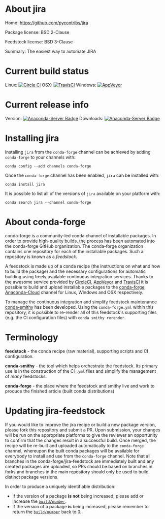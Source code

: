 About jira
==========

Home: https://github.com/pycontribs/jira

Package license: BSD 2-Clause

Feedstock license: BSD 3-Clause

Summary: The easiest way to automate JIRA



Current build status
====================

Linux: [![Circle CI](https://circleci.com/gh/conda-forge/jira-feedstock.svg?style=shield)](https://circleci.com/gh/conda-forge/jira-feedstock)
OSX: [![TravisCI](https://travis-ci.org/conda-forge/jira-feedstock.svg?branch=master)](https://travis-ci.org/conda-forge/jira-feedstock)
Windows: [![AppVeyor](https://ci.appveyor.com/api/projects/status/github/conda-forge/jira-feedstock?svg=True)](https://ci.appveyor.com/project/conda-forge/jira-feedstock/branch/master)

Current release info
====================
Version: [![Anaconda-Server Badge](https://anaconda.org/conda-forge/jira/badges/version.svg)](https://anaconda.org/conda-forge/jira)
Downloads: [![Anaconda-Server Badge](https://anaconda.org/conda-forge/jira/badges/downloads.svg)](https://anaconda.org/conda-forge/jira)

Installing jira
===============

Installing `jira` from the `conda-forge` channel can be achieved by adding `conda-forge` to your channels with:

```
conda config --add channels conda-forge
```

Once the `conda-forge` channel has been enabled, `jira` can be installed with:

```
conda install jira
```

It is possible to list all of the versions of `jira` available on your platform with:

```
conda search jira --channel conda-forge
```


About conda-forge
=================

conda-forge is a community-led conda channel of installable packages.
In order to provide high-quality builds, the process has been automated into the
conda-forge GitHub organization. The conda-forge organization contains one repository
for each of the installable packages. Such a repository is known as a *feedstock*.

A feedstock is made up of a conda recipe (the instructions on what and how to build
the package) and the necessary configurations for automatic building using freely
available continuous integration services. Thanks to the awesome service provided by
[CircleCI](https://circleci.com/), [AppVeyor](http://www.appveyor.com/)
and [TravisCI](https://travis-ci.org/) it is possible to build and upload installable
packages to the [conda-forge](https://anaconda.org/conda-forge)
[Anaconda-Cloud](http://docs.anaconda.org/) channel for Linux, Windows and OSX respectively.

To manage the continuous integration and simplify feedstock maintenance
[conda-smithy](http://github.com/conda-forge/conda-smithy) has been developed.
Using the ``conda-forge.yml`` within this repository, it is possible to re-render all of
this feedstock's supporting files (e.g. the CI configuration files) with ``conda smithy rerender``.


Terminology
===========

**feedstock** - the conda recipe (raw material), supporting scripts and CI configuration.

**conda-smithy** - the tool which helps orchestrate the feedstock.
                   Its primary use is in the construction of the CI ``.yml`` files
                   and simplify the management of *many* feedstocks.

**conda-forge** - the place where the feedstock and smithy live and work to
                  produce the finished article (built conda distributions)


Updating jira-feedstock
=======================

If you would like to improve the jira recipe or build a new
package version, please fork this repository and submit a PR. Upon submission,
your changes will be run on the appropriate platforms to give the reviewer an
opportunity to confirm that the changes result in a successful build. Once
merged, the recipe will be re-built and uploaded automatically to the
`conda-forge` channel, whereupon the built conda packages will be available for
everybody to install and use from the `conda-forge` channel.
Note that all branches in the conda-forge/jira-feedstock are
immediately built and any created packages are uploaded, so PRs should be based
on branches in forks and branches in the main repository should only be used to
build distinct package versions.

In order to produce a uniquely identifiable distribution:
 * If the version of a package **is not** being increased, please add or increase
   the [``build/number``](http://conda.pydata.org/docs/building/meta-yaml.html#build-number-and-string).
 * If the version of a package **is** being increased, please remember to return
   the [``build/number``](http://conda.pydata.org/docs/building/meta-yaml.html#build-number-and-string)
   back to 0.
